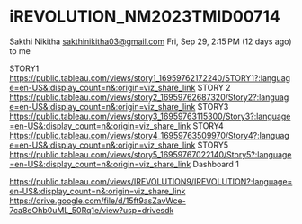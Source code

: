 # iREVOLUTION_NM2023TMID00714
Sakthi Nikitha <sakthinikitha03@gmail.com>
Fri, Sep 29, 2:15 PM (12 days ago)
to me

STORY1
https://public.tableau.com/views/story1_16959762172240/STORY1?:language=en-US&:display_count=n&:origin=viz_share_link
STORY 2
https://public.tableau.com/views/story2_16959762687320/Story2?:language=en-US&:display_count=n&:origin=viz_share_link
STORY3
https://public.tableau.com/views/story3_16959763115300/Story3?:language=en-US&:display_count=n&:origin=viz_share_link
STORY4
https://public.tableau.com/views/story4_16959763509970/Story4?:language=en-US&:display_count=n&:origin=viz_share_link
STORY5
https://public.tableau.com/views/story5_16959767022140/Story5?:language=en-US&:display_count=n&:origin=viz_share_link
Dashboard 1 

https://public.tableau.com/views/IREVOLUTION9/IREVOLUTION?:language=en-US&:display_count=n&:origin=viz_share_link
https://drive.google.com/file/d/15ft9asZavWce-7ca8eOhb0uML_50Rq1e/view?usp=drivesdk
